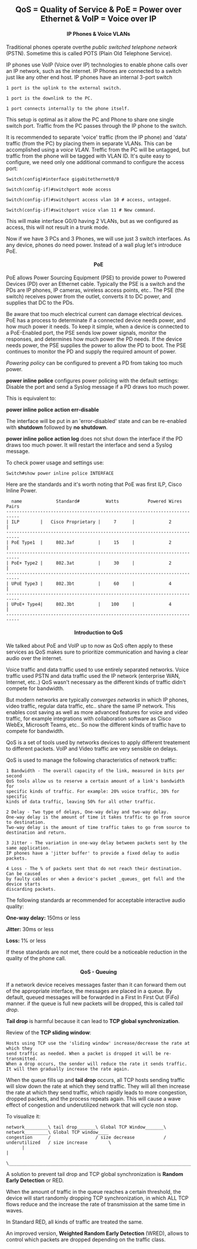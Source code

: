 <h2 align="center">QoS = Quality of Service & PoE = Power over Ethernet & VoIP = Voice over IP</h2>

<h4 align="center">IP Phones & Voice VLANs</h4>

Traditional phones operate overthe _public switched telephone network_ (PSTN).
Sometime this is called POTS (Plain Old Telephone Service).

IP phones use VoIP (Voice over IP) technologies to enable phone calls over an
IP network, such as the internet.
IP Phones are connected to a switch just like any other end host.
IP phones have an internal 3-port switch

    1 port is the uplink to the external switch.

    1 port is the downlink to the PC.

    1 port connects internally to the phone itself.

This setup is optimal as it allow the PC and Phone to share one single switch port.
Traffic from the PC passes through the IP phone to the switch.

It is recommended to separate 'voice' traffic (from the IP phone) and 'data' traffic
(from the PC) by placing them in separate VLANs. This can be accomplished using a
_voice VLAN_. Treffic from the PC will be untagged, but traffic from the phone will
be tagged with VLAN ID.
It's quite easy to configure, we need only one additional command to configure the
access port:

    Switch(config)#interface gigabitethernet0/0

    Switch(config-if)#switchport mode access

    Switch(config-if)#switchport access vlan 10 # access, untagged.

    Switch(config-if)#switchport voice vlan 11 # New command.

This will make interface G0/0 having 2 VLANs, but as we configured as access, this
will not result in a trunk mode.

Now if we have 3 PCs and 3 Phones, we will use just 3 switch interfaces.
As any device, phones do need power. Instead of a wall plug let's introduce PoE.

<h4 align="center">PoE</h4>

PoE allows Power Sourcing Equipment (PSE) to provide power to Powered Devices (PD)
over an Ethernet cable. Typically the PSE is a switch and the PDs are IP phones,
IP cameras, wireless access points, etc..
The PSE (the switch) receives power from the outlet, converts it to DC power, and
supplies that DC to the PDs.

Be aware that too much electrical current can damage electrical devices. PoE has
a process to determinate if a connected device needs power, and how much power it
needs. To keep it simple, when a device is connected to a PoE-Enabled port, the PSE
sends low power signals, monitor the responses, and determines how much power the
PD needs.
If the device needs power, the PSE supplies the power to allow the PD to boot.
The PSE continues to monitor the PD and supply the required amount of power.

_Powering policy_ can be configured to prevent a PD from taking too much power.

<strong>power inline police</strong> configures power policing with the default
settings: Disable the port and send a Syslog message if a PD draws too much power.

This is equivalent to:

<strong> power inline police action err-disable</strong>

The interface will be put in an 'error-disabled' state and can be re-enabled with
<strong>shutdown</strong> followed by <strong>no shutdown</strong>.

<strong>power inline police action log</strong> does not shut down the interface
if the PD draws too much power. It will restart the interface and send a Syslog message.

To check power usage and settings use:

    Switch#show power inline police INTERFACE

Here are the standards and it's worth noting that PoE was first ILP, Cisco Inline Power.

      name             Standard#          Watts           Powered Wires Pairs
    ---------------------------------------------------------------------------
    | ILP        |   Cisco Proprietary |     7      |             2           |
    ---------------------------------------------------------------------------
    | PoE Type1  |     802.3af         |     15     |             2           |
    ---------------------------------------------------------------------------
    | PoE+ Type2 |     802.3at         |     30     |             2           |
    ---------------------------------------------------------------------------
    | UPoE Type3 |     802.3bt         |     60     |             4           |
    ---------------------------------------------------------------------------
    | UPoE+ Type4|     802.3bt         |    100     |             4           |
    ---------------------------------------------------------------------------


<h4 align="center">Introduction to QoS</h4>

We talked about PoE and VoIP up to now as QoS often apply to these services as
QoS makes sure to prioritize communication and having a clear audio over the internet.

Voice traffic and data traffic used to use entirely separated networks.
Voice traffic used PSTN and data traffic used the IP network (enterprise WAN, Internet, etc..)
QoS wasn't necessary as the different kinds of traffic didn't compete for bandwidth.

But modern networks are typically _converges networks_ in which IP phones, video traffic,
regular data traffic, etc.. share the same IP network.
This enables cost saving as well as more advanced features for voice and video traffic,
for example integrations with collaboration software as Cisco WebEx, Microsoft Teams, etc..
So now the different kinds of traffic have to compete for bandwidth.

QoS is a set of tools used by networks devices to apply different treatement to
different packets. VoIP and Video traffic are very sensible on delays.

QoS is used to manage the following characteristics of network traffic:

    1 Bandwidth - The overall capacity of the link, measured in bits per second
    QoS tools allow us to reserve a certain amount of a link's bandwidth for
    specific kinds of traffic. For example: 20% voice traffic, 30% for specific
    kinds of data traffic, leaving 50% for all other traffic.

    2 Delay - Two type of delays, One-way delay and two-way delay.
    One-way delay is the amount of time it takes traffic to go from source to destination.
    Two-way delay is the amount of time traffic takes to go from source to destination and return.

    3 Jitter - The variation in one-way delay between packets sent by the same application.
    IP phones have a 'jitter buffer' to provide a fixed delay to audio packets.

    4 Loss - The % of packets sent that do not reach their destination. Can be caused
    by faulty cables or when a device's packet _queues_ get full and the device starts
    discarding packets.

The following standards ar recommended for acceptable interactive audio quality:

<strong>One-way delay:</strong> 150ms or less

<strong>Jitter:</strong> 30ms or less

<strong>Loss:</strong> 1% or less

If these standards are not met, there could be a noticeable reduction in the quality
of the phone call.

<h4 align="center">QoS - Queuing</h4>

If a network device receives messages faster than it can forward them out of the
appropriate interface, the messages are placed in a queue.
By default, queued messages will be forwarded in a First In First Out (FiFo) manner.
if the queue is full new packets will be dropped, this is called _tail drop_.

<strong>Tail drop</strong> is harmful because it can lead to <strong>TCP global synchronization</strong>.

Review of the <strong>TCP sliding window</strong>:

    Hosts using TCP use the 'sliding window' increase/decrease the rate at which they
    send traffic as needed. When a packet is dropped it will be re-transmitted.
    When a drop occurs, the sender will reduce the rate it sends traffic.
    It will then gradually increase the rate again.

When the queue fills up and <strong>tail drop</strong> occurs, all TCP hosts sending
traffic will slow down the rate at which they send traffic.
They will all then increase the rate at which they send traffic, which rapidly leads
to more congestion, dropped packets, and the process repeats again. This will cause
a wave effect of congestion and underutilized network that will cycle non stop.

To visualize it:

    network_________\ tail drop_______\ Global TCP Window_______\ network_________\ Global TCP window____
    congestion      /                 / size decrease           / underutilized   / size increase        \
          |                                                                                               |
          \______________________________________________________________________________________________/


A solution to prevent tail drop and TCP global synchronization is <strong>Random Early Detection</strong>
or RED.

When the amount of traffic in the queue reaches a certain threshold, the 
device will start randomly dropping TCP synchronization, in which ALL TCP flows
reduce and the increase the rate of transmission at the same time in waves.

In Standard RED, all kinds of traffic are treated the same.

An improved version, <strong> Weighted Random Early Detection</strong> (WRED), allows
to control which packets are dropped depending on the traffic class.
